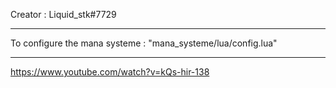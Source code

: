 Creator : Liquid_stk#7729

-------------------------------------------------------------


To configure the mana systeme : "mana_systeme/lua/config.lua"


-------------------------------------------------------------


https://www.youtube.com/watch?v=kQs-hir-138

